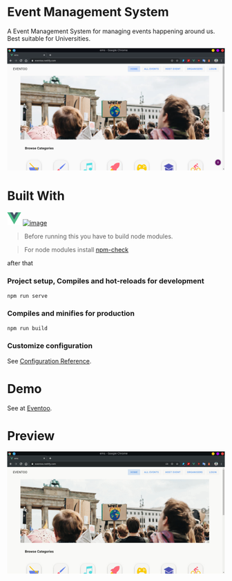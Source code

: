 # Event Management System
A Event Management System for managing events happening around us. Best suitable for Universities. 

<img src="./src/assets/home.png">

# Built With
<a href="https://vuejs.org/"><img src="./public/img/icons/favicon-32x32.png" title="Vuejs" alt="image"></a> <a href="https://firebase.google.com/"><img src="./public/firebase32x32.ico" title="Vuejs" alt="image"></a> 


>Before running this you have to build node modules. 

>For node modules install <a href="https://www.npmjs.com/package/npm-check" >npm-check</a>

after that

### Project setup, Compiles and hot-reloads for development
```
npm run serve
```

### Compiles and minifies for production
```
npm run build
```

### Customize configuration
See [Configuration Reference](https://cli.vuejs.org/config/).

# Demo
See at [Eventoo](https://eventoo.netlify.com/).

# Preview
![Recordit GIF](./src/assets/rec.gif)


